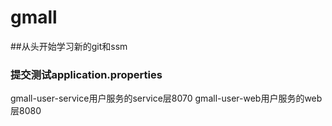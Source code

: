 # gmall
##从头开始学习新的git和ssm

### 提交测试application.properties

gmall-user-service用户服务的service层8070
gmall-user-web用户服务的web层8080
